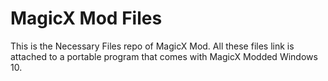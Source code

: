 # MagicX Mod Files
This is the Necessary Files repo of MagicX Mod. All these files link is attached to a portable program that comes with MagicX Modded Windows 10.
